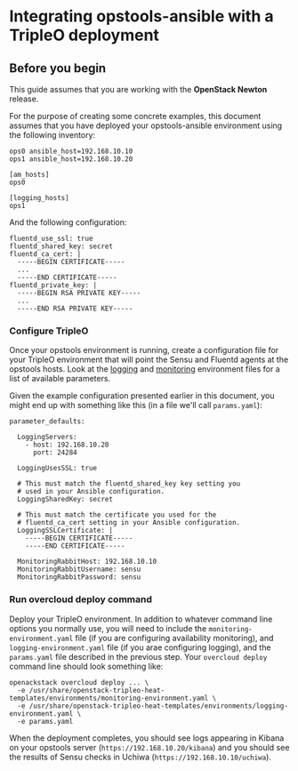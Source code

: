 # Integrating opstools-ansible with a TripleO deployment

## Before you begin

This guide assumes that you are working with the **OpenStack
Newton** release.

For the purpose of creating some concrete examples, this document
assumes that you have deployed your opstools-ansible environment using
the following inventory:

    ops0 ansible_host=192.168.10.10
    ops1 ansible_host=192.168.10.20

    [am_hosts]
    ops0

    [logging_hosts]
    ops1

And the following configuration:

    fluentd_use_ssl: true
    fluentd_shared_key: secret
    fluentd_ca_cert: |
      -----BEGIN CERTIFICATE-----
      ...
      -----END CERTIFICATE-----
    fluentd_private_key: |
      -----BEGIN RSA PRIVATE KEY-----
      ...
      -----END RSA PRIVATE KEY-----

### Configure TripleO

Once your opstools environment is running, create a configuration file
for your TripleO environment that will point the Sensu and Fluentd
agents at the opstools hosts.  Look at the [logging][] and
[monitoring][] environment files for a list of available parameters.

[logging]: https://github.com/openstack/tripleo-heat-templates/blob/master/environments/logging-environment.yaml
[monitoring]: https://github.com/openstack/tripleo-heat-templates/blob/master/environments/monitoring-environment.yaml

Given the example configuration presented earlier in this document,
you might end up with something like this (in a file we'll call
`params.yaml`):

    parameter_defaults:

      LoggingServers:
        - host: 192.168.10.20
          port: 24284

      LoggingUsesSSL: true

      # This must match the fluentd_shared_key key setting you
      # used in your Ansible configuration.
      LoggingSharedKey: secret

      # This must match the certificate you used for the
      # fluentd_ca_cert setting in your Ansible configuration.
      LoggingSSLCertificate: |
        -----BEGIN CERTIFICATE-----
        -----END CERTIFICATE-----

      MonitoringRabbitHost: 192.168.10.10
      MonitoringRabbitUsername: sensu
      MonitoringRabbitPassword: sensu

### Run overcloud deploy command

Deploy your TripleO environment.  In addition to whatever command line
options you normally use, you will need to include the
`monitoring-environment.yaml` file (if you are configuring
availability monitoring), and `logging-environment.yaml` file (if you
arae configuring logging), and the `params.yaml` file described in the
previous step.  Your `overcloud deploy` command line should look
something like:

    openackstack overcloud deploy ... \
      -e /usr/share/openstack-tripleo-heat-templates/environments/monitoring-environment.yaml \
      -e /usr/share/openstack-tripleo-heat-templates/environments/logging-environment.yaml \
      -e params.yaml

When the deployment completes, you should see logs appearing in Kibana
on your opstools server (`https://192.168.10.20/kibana`) and you
should see the results of Sensu checks in Uchiwa
(`https://192.168.10.10/uchiwa`).
